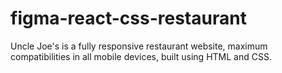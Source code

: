 # figma-react-css-restaurant
Uncle Joe's is a fully responsive restaurant website, maximum compatibilities in all mobile devices, built using HTML and CSS.
